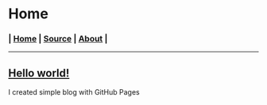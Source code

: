 # Home
### | [Home](https://mrwooltrest.github.io) | [Source](https://github.com/MrWooltrest/MrWooltrest.github.io/blob/main/README.md) | [About](https://mrwooltrest.github.io/about) |
---
## [Hello world!](blog/hello-world)
I created simple blog with GitHub Pages
